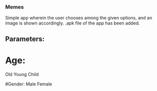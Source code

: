 ### Memes
Simple app wherein the user chooses among the given options, and an image is shown accordingly. .apk file of the app has been added.

## Parameters:
# Age:
Old
Young
Child

#Gender:
Male
Female

